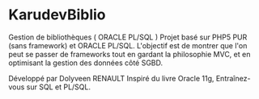 KarudevBiblio
=============

Gestion de bibliothèques ( ORACLE PL/SQL )
Projet basé sur PHP5 PUR (sans framework) et ORACLE PL/SQL.
L'objectif est de montrer que l'on peut se passer de frameworks tout en gardant la philosophie MVC, et en optimisant la gestion des données côté SGBD.

Développé par Dolyveen RENAULT
Inspiré du livre  Oracle 11g, Entraînez-vous sur SQL et PL/SQL.
